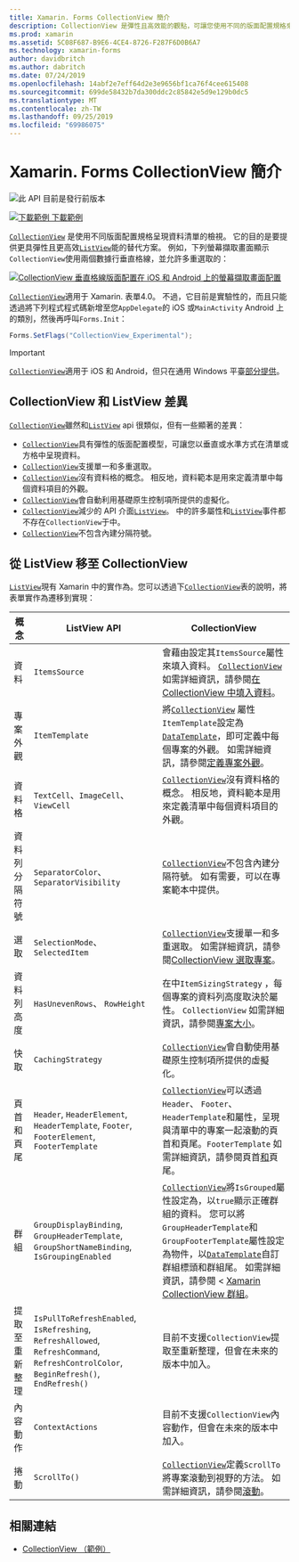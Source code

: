 ```yaml
---
title: Xamarin. Forms CollectionView 簡介
description: CollectionView 是彈性且高效能的觀點，可讓您使用不同的版面配置規格來呈現資料清單。
ms.prod: xamarin
ms.assetid: 5C08F687-B9E6-4CE4-8726-F287F6D0B6A7
ms.technology: xamarin-forms
author: davidbritch
ms.author: dabritch
ms.date: 07/24/2019
ms.openlocfilehash: 14abf2e7eff64d2e3e9656bf1ca76f4cee615408
ms.sourcegitcommit: 699de58432b7da300ddc2c85842e5d9e129b0dc5
ms.translationtype: MT
ms.contentlocale: zh-TW
ms.lasthandoff: 09/25/2019
ms.locfileid: "69986075"
---
```

# <a name="xamarinforms-collectionview-introduction"></a>Xamarin. Forms CollectionView 簡介

![此 API 目前是發行前版本](~/media/shared/preview.png)

[![下載範例](~/media/shared/download.png) 下載範例](https://docs.microsoft.com/samples/xamarin/xamarin-forms-samples/userinterface-collectionviewdemos/)

[`CollectionView`](xref:Xamarin.Forms.CollectionView) 是使用不同版面配置規格呈現資料清單的檢視。 它的目的是要提供更具彈性且更高效[`ListView`](xref:Xamarin.Forms.ListView)能的替代方案。 例如，下列螢幕擷取畫面顯示`CollectionView`使用兩個數據行垂直格線，並允許多重選取的：

[![CollectionView 垂直格線版面配置在 iOS 和 Android 上的螢幕擷取畫面](introduction-images/verticalgrid-multipleselection.png "具有多個選取範圍的 CollectionView 垂直格線版面")配置](introduction-images/verticalgrid-multipleselection-large.png#lightbox "具有多個選取範圍的 CollectionView 垂直格線版面配置")

[`CollectionView`](xref:Xamarin.Forms.CollectionView)適用于 Xamarin. 表單4.0。 不過，它目前是實驗性的，而且只能透過將下列程式程式碼新增至您`AppDelegate`的 iOS 或`MainActivity` Android 上的類別，然後再呼叫`Forms.Init`：

```csharp
Forms.SetFlags("CollectionView_Experimental");
```

> [!IMPORTANT]
> [`CollectionView`](xref:Xamarin.Forms.CollectionView)適用于 iOS 和 Android，但只在通用 Windows 平臺[部分提供](https://gist.github.com/hartez/7d0edd4182dbc7de65cebc6c67f72e14)。

## <a name="collectionview-and-listview-differences"></a>CollectionView 和 ListView 差異

[`CollectionView`](xref:Xamarin.Forms.CollectionView)雖然和[`ListView`](xref:Xamarin.Forms.ListView) api 很類似，但有一些顯著的差異：

- [`CollectionView`](xref:Xamarin.Forms.CollectionView)具有彈性的版面配置模型，可讓您以垂直或水準方式在清單或方格中呈現資料。
- [`CollectionView`](xref:Xamarin.Forms.CollectionView)支援單一和多重選取。
- [`CollectionView`](xref:Xamarin.Forms.CollectionView)沒有資料格的概念。 相反地，資料範本是用來定義清單中每個資料項目的外觀。
- [`CollectionView`](xref:Xamarin.Forms.CollectionView)會自動利用基礎原生控制項所提供的虛擬化。
- [`CollectionView`](xref:Xamarin.Forms.CollectionView)減少的 API 介面[`ListView`](xref:Xamarin.Forms.ListView)。 中的許多屬性和[`ListView`](xref:Xamarin.Forms.ListView)事件都不存在`CollectionView`于中。
- [`CollectionView`](xref:Xamarin.Forms.CollectionView)不包含內建分隔符號。

## <a name="move-from-listview-to-collectionview"></a>從 ListView 移至 CollectionView

[`ListView`](xref:Xamarin.Forms.ListView)現有 Xamarin 中的實作為。您可以透過下[`CollectionView`](xref:Xamarin.Forms.CollectionView)表的說明，將表單實作為遷移到實現：

| 概念 | ListView API | CollectionView |
|---|---|---|
| 資料 | `ItemsSource` | 會藉由設定其`ItemsSource`屬性來填入資料。 [`CollectionView`](xref:Xamarin.Forms.CollectionView) 如需詳細資訊，請參閱[在 CollectionView 中填入資料](populate-data.md#populate-a-collectionview-with-data)。 |
| 專案外觀 | `ItemTemplate` | 將[`CollectionView`](xref:Xamarin.Forms.CollectionView) 屬性`ItemTemplate`設定為[`DataTemplate`](xref:Xamarin.Forms.DataTemplate)，即可定義中每個專案的外觀。 如需詳細資訊，請參閱[定義專案外觀](populate-data.md#define-item-appearance)。 |
| 資料格 | `TextCell`、`ImageCell`、`ViewCell` | [`CollectionView`](xref:Xamarin.Forms.CollectionView)沒有資料格的概念。 相反地，資料範本是用來定義清單中每個資料項目的外觀。 |
| 資料列分隔符號 | `SeparatorColor`、 `SeparatorVisibility` | [`CollectionView`](xref:Xamarin.Forms.CollectionView)不包含內建分隔符號。 如有需要，可以在專案範本中提供。 |
| 選取 | `SelectionMode`、 `SelectedItem` | [`CollectionView`](xref:Xamarin.Forms.CollectionView)支援單一和多重選取。 如需詳細資訊，請參閱[CollectionView 選取專案](selection.md)。 |
| 資料列高度 | `HasUnevenRows`、 `RowHeight` | 在中`ItemSizingStrategy` ，每個專案的資料列高度取決於屬性。 `CollectionView` 如需詳細資訊，請參閱[專案大小](layout.md#item-sizing)。|
| 快取 | `CachingStrategy` | [`CollectionView`](xref:Xamarin.Forms.CollectionView)會自動使用基礎原生控制項所提供的虛擬化。 |
| 頁首和頁尾 | `Header`, `HeaderElement`, `HeaderTemplate`, `Footer`, `FooterElement`, `FooterTemplate` | [`CollectionView`](xref:Xamarin.Forms.CollectionView)可以透過`Header`、 `Footer`、 `HeaderTemplate`和屬性，呈現與清單中的專案一起滾動的頁首和頁尾。`FooterTemplate` 如需詳細資訊，請參閱頁首[和](layout.md#headers-and-footers)頁尾。 |
| 群組 | `GroupDisplayBinding`, `GroupHeaderTemplate`, `GroupShortNameBinding`, `IsGroupingEnabled` | [`CollectionView`](xref:Xamarin.Forms.CollectionView)將`IsGrouped`屬性設定為，以`true`顯示正確群組的資料。 您可以將`GroupHeaderTemplate`和`GroupFooterTemplate`屬性設定為物件，以[`DataTemplate`](xref:Xamarin.Forms.DataTemplate)自訂群組標頭和群組尾。 如需詳細資訊，請參閱 < [Xamarin CollectionView 群組](grouping.md)。 |
| 提取至重新整理 | `IsPullToRefreshEnabled`, `IsRefreshing`, `RefreshAllowed`, `RefreshCommand`, `RefreshControlColor`, `BeginRefresh()`, `EndRefresh()` | 目前不支援`CollectionView`提取至重新整理，但會在未來的版本中加入。 |
| 內容動作 | `ContextActions` | 目前不支援`CollectionView`內容動作，但會在未來的版本中加入。 |
| 捲動 | `ScrollTo()` | [`CollectionView`](xref:Xamarin.Forms.CollectionView)定義`ScrollTo`將專案滾動到視野的方法。 如需詳細資訊，請參閱[滾動](scrolling.md)。 |

## <a name="related-links"></a>相關連結

- [CollectionView （範例）](https://docs.microsoft.com/samples/xamarin/xamarin-forms-samples/userinterface-collectionviewdemos/)
